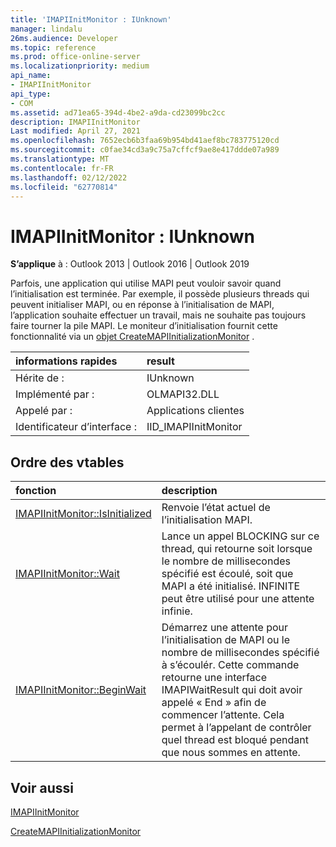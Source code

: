 ```yaml
---
title: 'IMAPIInitMonitor : IUnknown'
manager: lindalu
26ms.audience: Developer
ms.topic: reference
ms.prod: office-online-server
ms.localizationpriority: medium
api_name:
- IMAPIInitMonitor
api_type:
- COM
ms.assetid: ad71ea65-394d-4be2-a9da-cd23099bc2cc
description: IMAPIInitMonitor
Last modified: April 27, 2021
ms.openlocfilehash: 7652ecb6b3faa69b954bd41aef8bc783775120cd
ms.sourcegitcommit: c0fae34cd3a9c75a7cffcf9ae8e417ddde07a989
ms.translationtype: MT
ms.contentlocale: fr-FR
ms.lasthandoff: 02/12/2022
ms.locfileid: "62770814"
---
```

# <a name="imapiinitmonitor--iunknown"></a>IMAPIInitMonitor : IUnknown

**S’applique** à : Outlook 2013 | Outlook 2016 | Outlook 2019

Parfois, une application qui utilise MAPI peut vouloir savoir quand l’initialisation est terminée. Par exemple, il possède plusieurs threads qui peuvent initialiser MAPI, ou en réponse à l’initialisation de MAPI, l’application souhaite effectuer un travail, mais ne souhaite pas toujours faire tourner la pile MAPI. Le moniteur d’initialisation fournit cette fonctionnalité via un [objet CreateMAPIInitializationMonitor](createmapiinitializationmonitor.md) .

| informations rapides | result |
|:-----|:-----|
|Hérite de :  <br/> |IUnknown  <br/> |
|Implémenté par :  <br/> | OLMAPI32.DLL <br/> |
|Appelé par :  <br/> |Applications clientes  <br/> |
|Identificateur d’interface :  <br/> |IID_IMAPIInitMonitor  <br/> |

## <a name="vtable-order"></a>Ordre des vtables

| fonction | description |
|:-----|:-----|
|[IMAPIInitMonitor::IsInitialized](imapiinitmonitor-isinitialized.md) <br/> |Renvoie l’état actuel de l’initialisation MAPI. |
|[IMAPIInitMonitor::Wait](imapiinitmonitor-wait.md) <br/> |Lance un appel BLOCKING sur ce thread, qui retourne soit lorsque le nombre de millisecondes spécifié est écoulé, soit que MAPI a été initialisé.  INFINITE peut être utilisé pour une attente infinie. |
|[IMAPIInitMonitor::BeginWait](imapiinitmonitor-beginwait.md) <br/> |Démarrez une attente pour l’initialisation de MAPI ou le nombre de millisecondes spécifié à s’écoulér. Cette commande retourne une interface IMAPIWaitResult qui doit avoir appelé « End » afin de commencer l’attente.  Cela permet à l’appelant de contrôler quel thread est bloqué pendant que nous sommes en attente. <br/> |

## <a name="see-also"></a>Voir aussi

[IMAPIInitMonitor](imapiinitmonitoriunknown.md)

[CreateMAPIInitializationMonitor](createmapiinitializationmonitor.md)
